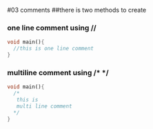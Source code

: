 #03 comments
##there is two methods to create 
### one line comment using //
```dart
void main(){
  //this is one line comment
}
```
### multiline comment using /* */
```dart
void main(){
  /*
   this is 
   multi line comment 
  */
}
```